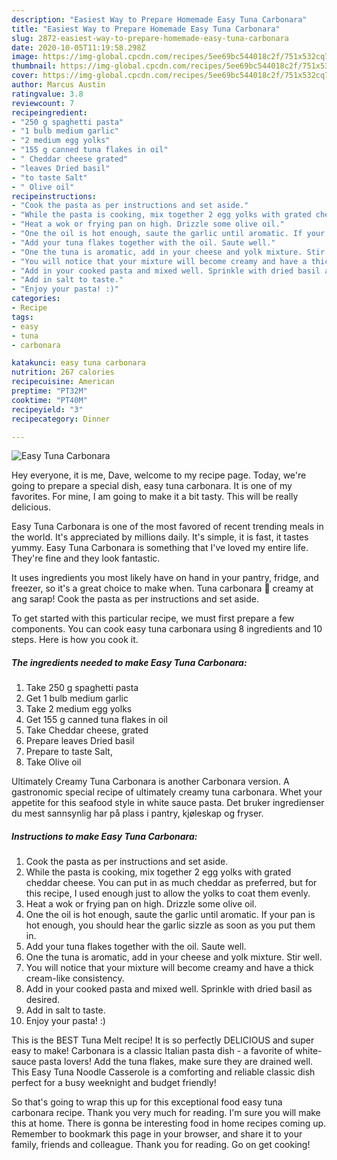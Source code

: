 ```yaml
---
description: "Easiest Way to Prepare Homemade Easy Tuna Carbonara"
title: "Easiest Way to Prepare Homemade Easy Tuna Carbonara"
slug: 2872-easiest-way-to-prepare-homemade-easy-tuna-carbonara
date: 2020-10-05T11:19:58.298Z
image: https://img-global.cpcdn.com/recipes/5ee69bc544018c2f/751x532cq70/easy-tuna-carbonara-recipe-main-photo.jpg
thumbnail: https://img-global.cpcdn.com/recipes/5ee69bc544018c2f/751x532cq70/easy-tuna-carbonara-recipe-main-photo.jpg
cover: https://img-global.cpcdn.com/recipes/5ee69bc544018c2f/751x532cq70/easy-tuna-carbonara-recipe-main-photo.jpg
author: Marcus Austin
ratingvalue: 3.8
reviewcount: 7
recipeingredient:
- "250 g spaghetti pasta"
- "1 bulb medium garlic"
- "2 medium egg yolks"
- "155 g canned tuna flakes in oil"
- " Cheddar cheese grated"
- "leaves Dried basil"
- "to taste Salt"
- " Olive oil"
recipeinstructions:
- "Cook the pasta as per instructions and set aside."
- "While the pasta is cooking, mix together 2 egg yolks with grated cheddar cheese. You can put in as much cheddar as preferred, but for this recipe, I used enough just to allow the yolks to coat them evenly."
- "Heat a wok or frying pan on high. Drizzle some olive oil."
- "One the oil is hot enough, saute the garlic until aromatic. If your pan is hot enough, you should hear the garlic sizzle as soon as you put them in."
- "Add your tuna flakes together with the oil. Saute well."
- "One the tuna is aromatic, add in your cheese and yolk mixture. Stir well."
- "You will notice that your mixture will become creamy and have a thick cream-like consistency."
- "Add in your cooked pasta and mixed well. Sprinkle with dried basil as desired."
- "Add in salt to taste."
- "Enjoy your pasta! :)"
categories:
- Recipe
tags:
- easy
- tuna
- carbonara

katakunci: easy tuna carbonara 
nutrition: 267 calories
recipecuisine: American
preptime: "PT32M"
cooktime: "PT40M"
recipeyield: "3"
recipecategory: Dinner

---
```



![Easy Tuna Carbonara](https://img-global.cpcdn.com/recipes/5ee69bc544018c2f/751x532cq70/easy-tuna-carbonara-recipe-main-photo.jpg)

Hey everyone, it is me, Dave, welcome to my recipe page. Today, we're going to prepare a special dish, easy tuna carbonara. It is one of my favorites. For mine, I am going to make it a bit tasty. This will be really delicious.

Easy Tuna Carbonara is one of the most favored of recent trending meals in the world. It's appreciated by millions daily. It's simple, it is fast, it tastes yummy. Easy Tuna Carbonara is something that I've loved my entire life. They're fine and they look fantastic.

It uses ingredients you most likely have on hand in your pantry, fridge, and freezer, so it&#39;s a great choice to make when. Tuna carbonara 🍝 creamy at ang sarap! Cook the pasta as per instructions and set aside.


To get started with this particular recipe, we must first prepare a few components. You can cook easy tuna carbonara using 8 ingredients and 10 steps. Here is how you cook it.

<!--inarticleads1-->

##### The ingredients needed to make Easy Tuna Carbonara:

1. Take 250 g spaghetti pasta
1. Get 1 bulb medium garlic
1. Take 2 medium egg yolks
1. Get 155 g canned tuna flakes in oil
1. Take  Cheddar cheese, grated
1. Prepare leaves Dried basil
1. Prepare to taste Salt,
1. Take  Olive oil


Ultimately Creamy Tuna Carbonara is another Carbonara version. A gastronomic special recipe of ultimately creamy tuna carbonara. Whet your appetite for this seafood style in white sauce pasta. Det bruker ingredienser du mest sannsynlig har på plass i pantry, kjøleskap og fryser. 

<!--inarticleads2-->

##### Instructions to make Easy Tuna Carbonara:

1. Cook the pasta as per instructions and set aside.
1. While the pasta is cooking, mix together 2 egg yolks with grated cheddar cheese. You can put in as much cheddar as preferred, but for this recipe, I used enough just to allow the yolks to coat them evenly.
1. Heat a wok or frying pan on high. Drizzle some olive oil.
1. One the oil is hot enough, saute the garlic until aromatic. If your pan is hot enough, you should hear the garlic sizzle as soon as you put them in.
1. Add your tuna flakes together with the oil. Saute well.
1. One the tuna is aromatic, add in your cheese and yolk mixture. Stir well.
1. You will notice that your mixture will become creamy and have a thick cream-like consistency.
1. Add in your cooked pasta and mixed well. Sprinkle with dried basil as desired.
1. Add in salt to taste.
1. Enjoy your pasta! :)


This is the BEST Tuna Melt recipe! It is so perfectly DELICIOUS and super easy to make! Carbonara is a classic Italian pasta dish - a favorite of white-sauce pasta lovers! Add the tuna flakes, make sure they are drained well. This Easy Tuna Noodle Casserole is a comforting and reliable classic dish perfect for a busy weeknight and budget friendly! 

So that's going to wrap this up for this exceptional food easy tuna carbonara recipe. Thank you very much for reading. I'm sure you will make this at home. There is gonna be interesting food in home recipes coming up. Remember to bookmark this page in your browser, and share it to your family, friends and colleague. Thank you for reading. Go on get cooking!
